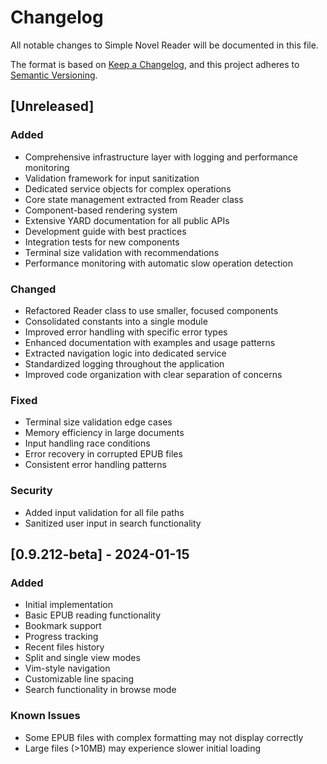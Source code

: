 # Changelog

All notable changes to Simple Novel Reader will be documented in this file.

The format is based on [Keep a Changelog](https://keepachangelog.com/en/1.0.0/),
and this project adheres to [Semantic Versioning](https://semver.org/spec/v2.0.0.html).

## [Unreleased]

### Added
- Comprehensive infrastructure layer with logging and performance monitoring
- Validation framework for input sanitization
- Dedicated service objects for complex operations
- Core state management extracted from Reader class
- Component-based rendering system
- Extensive YARD documentation for all public APIs
- Development guide with best practices
- Integration tests for new components
- Terminal size validation with recommendations
- Performance monitoring with automatic slow operation detection

### Changed
- Refactored Reader class to use smaller, focused components
- Consolidated constants into a single module
- Improved error handling with specific error types
- Enhanced documentation with examples and usage patterns
- Extracted navigation logic into dedicated service
- Standardized logging throughout the application
- Improved code organization with clear separation of concerns

### Fixed
- Terminal size validation edge cases
- Memory efficiency in large documents
- Input handling race conditions
- Error recovery in corrupted EPUB files
- Consistent error handling patterns

### Security
- Added input validation for all file paths
- Sanitized user input in search functionality

## [0.9.212-beta] - 2024-01-15

### Added
- Initial implementation
- Basic EPUB reading functionality
- Bookmark support
- Progress tracking
- Recent files history
- Split and single view modes
- Vim-style navigation
- Customizable line spacing
- Search functionality in browse mode

### Known Issues
- Some EPUB files with complex formatting may not display correctly
- Large files (>10MB) may experience slower initial loading
